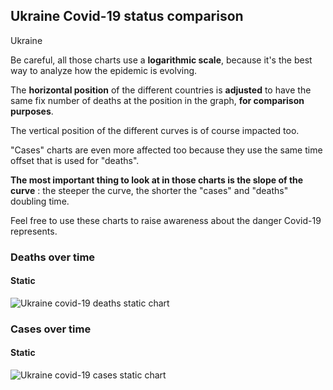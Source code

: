 ## Ukraine Covid-19 status comparison 

Ukraine



Be careful, all those charts use a **logarithmic scale**, because it's the best way to analyze how the epidemic is evolving.
 
The **horizontal position** of the different countries is **adjusted** to have the same fix number of deaths at the position in the graph, **for comparison purposes**.

The vertical position of the different curves is of course impacted too.

"Cases" charts are even more affected too because they use the same time offset that is used for "deaths".

**The most important thing to look at in those charts is the slope of the curve** : the steeper the curve, the shorter the "cases" and "deaths" doubling time.

Feel free to use these charts to raise awareness about the danger Covid-19 represents. 


 
### Deaths over time
 
#### Static
![Ukraine covid-19 deaths static chart](https://raw.githubusercontent.com/madlag/coronavirus_study/master/notebooks/graphs/2020-03-29/countries/Ukraine/2020-03-29_Ukraine_deaths.png "Ukraine covid-19 deaths static chart")   

 
### Cases over time
 
#### Static
![Ukraine covid-19 cases static chart](https://raw.githubusercontent.com/madlag/coronavirus_study/master/notebooks/graphs/2020-03-29/countries/Ukraine/2020-03-29_Ukraine_cases.png "Ukraine covid-19 cases static chart")   

